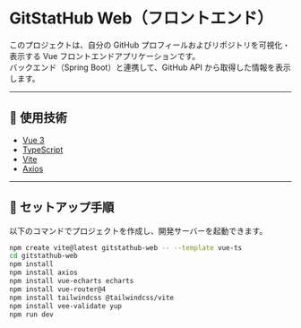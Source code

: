 # GitStatHub Web（フロントエンド）

このプロジェクトは、自分の GitHub プロフィールおよびリポジトリを可視化・表示する Vue フロントエンドアプリケーションです。  
バックエンド（Spring Boot）と連携して、GitHub API から取得した情報を表示します。

---

## 🔧 使用技術

- [Vue 3](https://vuejs.org/)
- [TypeScript](https://www.typescriptlang.org/)
- [Vite](https://vitejs.dev/)
- [Axios](https://axios-http.com/)

---

## 🚀 セットアップ手順

以下のコマンドでプロジェクトを作成し、開発サーバーを起動できます。

```bash
npm create vite@latest gitstathub-web -- --template vue-ts
cd gitstathub-web
npm install
npm install axios
npm install vue-echarts echarts
npm install vue-router@4
npm install tailwindcss @tailwindcss/vite
npm install vee-validate yup
npm run dev